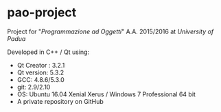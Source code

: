 pao-project
===========

Project for "*Programmazione ad Oggetti*" A.A. 2015/2016 at *University of Padua*

Developed in C++ / Qt using:

- Qt Creator : 3.2.1
- Qt version: 5.3.2
- GCC: 4.8.6/5.3.0
- git: 2.9/2.10
- OS: Ubuntu 16.04 Xenial Xerus / Windows 7 Professional 64 bit
- A private repository on GitHub